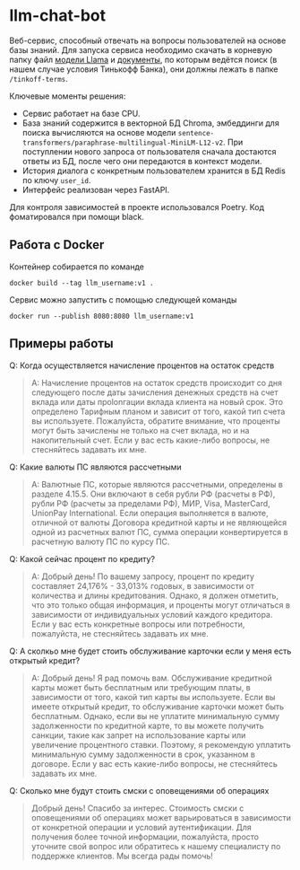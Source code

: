 # llm-chat-bot

Веб-сервис, способный отвечать на вопросы пользователей на основе базы знаний. Для запуска сервиса необходимо скачать в корневую папку файл [модели Llama](https://huggingface.co/TheBloke/Llama-2-7b-Chat-GGUF/blob/main/llama-2-7b-chat.Q4_K_M.gguf) и [документы](https://drive.google.com/drive/folders/1RaGIjeWaC8ZNtlfYdHEj-6Vy7L4cHOEE), по которым ведётся поиск (в нашем случае условия Тинькофф Банка), они должны лежать в папке `/tinkoff-terms`.

Ключевые моменты решения:

* Сервис работает на базе CPU.
* База знаний содержится в векторной БД Chroma, эмбеддинги для поиска вычисляются на основе модели `sentence-transformers/paraphrase-multilingual-MiniLM-L12-v2`. При поступлении нового запроса от пользователя сначала достаются ответы из БД, после чего они передаются в контекст модели.
* История диалога с конкретным пользователем хранится в БД Redis по ключу `user_id`.
* Интерфейс реализован через FastAPI.

Для контроля зависимостей в проекте использовался Poetry. Код фоматировался при помощи black.

## Работа с Docker

Контейнер собирается по команде

```[bash]
docker build --tag llm_username:v1 .
```

Сервис можно запустить с помощью следующей команды

```[bash]
docker run --publish 8080:8080 llm_username:v1
```

## Примеры работы

Q: Когда осуществляется начисление процентов на остаток средств

> A: Начисление процентов на остаток средств происходит со дня следующего после даты зачисления денежных средств на счет вклада или даты проlonгации вклада клиента на новый срок. Это определено Тарифным планом и зависит от того, какой тип счета вы используете. Пожалуйста, обратите внимание, что проценты могут быть зачислены не только на счет вклада, но и на накопительный счет. Если у вас есть какие-либо вопросы, не стесняйтесь задавать их мне.

Q: Какие валюты ПС являются рассчетными

> A: Валютные ПС, которые являются рассчетными, определены в разделе 4.15.5. Они включают в себя рубли РФ (расчеты в РФ), рубли РФ (расчеты за пределами РФ), МИР, Visa, MasterCard, UnionPay International. Если операция выполняется в валюте, отличной от валюты Договора кредитной карты и не являющейся одной из расчетных валют ПС, сумма операции конвертируется в расчетную валюту ПС по курсу ПС.

Q: Какой сейчас процент по кредиту?

> A: Добрый день! По вашему запросу, процент по кредиту составляет 24,176% - 33,013% годовых, в зависимости от количества и длины кредитования. Однако, я должен отметить, что это только общая информация, и проценты могут отличаться в зависимости от индивидуальных условий каждого кредитора. Если у вас есть конкретные вопросы или потребности, пожалуйста, не стесняйтесь задавать их мне.

Q: А сколкьо мне будет стоить обслуживание карточки если у меня есть открытый кредит?

> A: Добрый день! Я рад помочь вам. Обслуживание кредитной карты может быть бесплатным или требующим платы, в зависимости от того, какой тип карты вы используете. Если вы имеете открытый кредит, то обслуживание карточки может быть бесплатным. Однако, если вы не уплатите минимальную сумму задолженности по кредитной карте, то вы можете получить санкции, такие как запрет на использование карты или увеличение процентного ставки. Поэтому, я рекомендую уплатить минимальную сумму задолженности в срок, указанном в договоре. Если у вас есть какие-либо вопросы, не стесняйтесь задавать их мне.

Q: Сколько мне будут стоить смски с оповещениями об операциях

> Добрый день! Спасибо за интерес. Стоимость смски с оповещениями об операциях может варьироваться в зависимости от конкретной операции и условий аутентификации. Для получения более точной информации, пожалуйста, просто уточните свой вопрос или обратитесь к нашему специалисту по поддержке клиентов. Мы всегда рады помочь!
